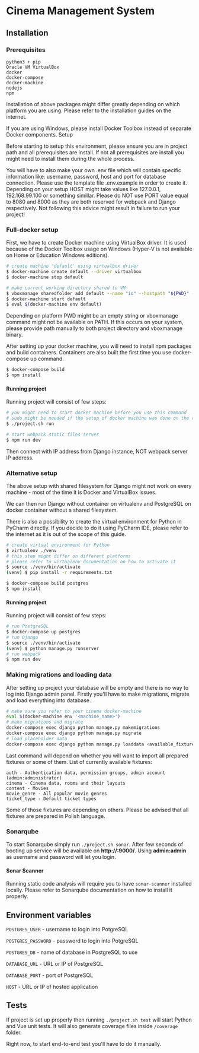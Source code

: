 # Cinema Management System

## Installation
### Prerequisites

    python3 + pip
    Oracle VM VirtualBox
    docker
    docker-compose
    docker-machine
    nodejs
    npm

Installation of above packages might differ greatly depending on which platform you are using. Please refer to the installation guides on the internet.

If you are using Windows, please install Docker Toolbox instead of separate Docker components.
Setup

Before starting to setup this environment, please ensure you are in project path and all prerequisites are install. If not all prerequisites are install you might need to install them during the whole process.

You will have to also make your own .env file which will contain specific information like: username, password, host and port for database connection. Please use the template file .env.example in order to create it. Depending on your setup HOST might take values like 127.0.0.1, 192.168.99.100 or something simillar. Please do NOT use PORT value equal to 8080 and 8000 as they are both reserved for webpack and Django respectively. Not following this advice might result in failure to run your project!
### Full-docker setup

First, we have to create Docker machine using VirtualBox driver. It is used because of the Docker Toolbox usage on Windows (Hyper-V is not available on Home or Education Windows editions).

```bash
# create machine 'default' using virtualbox driver
$ docker-machine create default --driver virtualbox
$ docker-machine stop default

# make current working directory shared to VM
$ vboxmanage sharedfolder add default --name "io" --hostpath "${PWD}" --automount
$ docker-machine start default
$ eval $(docker-machine env default)
```
Depending on platform PWD might be an empty string or vboxmanage command might not be available on PATH. If this occurs on your system, please provide path manually to both project directory and vboxmanage binary.

After setting up your docker machine, you will need to install npm packages and build containers. Containers are also built the first time you use docker-compose up command.
```bash
$ docker-compose build
$ npm install
```
#### Running project

Running project will consist of few steps:
```bash
# you might need to start docker machine before you use this command
# sudo might be needed if the setup of docker machine was done on the root
$ ./project.sh run

# start webpack static files server
$ npm run dev
```
Then connect with IP address from Django instance, NOT webpack server IP address.
### Alternative setup

The above setup with shared filesystem for Django might not work on every machine - most of the time it is Docker and VirtualBox issues.

We can then run Django without container on virtualenv and PostgreSQL on docker container without a shared filesystem.

There is also a possibility to create the virtual environment for Python in PyCharm directly. If you decide to do it using PyCharm IDE, please refer to the internet as it is out of the scope of this guide.
```bash
# create virtual environment for Python
$ virtualenv ./venv
# this step might differ on different platforms
# please refer to virtualenv documentation on how to activate it
$ source ./venv/bin/activate
(venv) $ pip install -r requirements.txt

$ docker-compose build postgres
$ npm install
```
#### Running project

Running project will consist of few steps:
```bash
# run PostgreSQL
$ docker-compose up postgres
# run Django
$ source ./venv/bin/activate
(venv) $ python manage.py runserver
# run webpack
$ npm run dev
```
### Making migrations and loading data
After setting up project your database will be empty and there is no way to log into Django admin panel.
Firstly you'll have to make migrations, migrate and load everything into database.
```bash
# make sure you refer to your cinema docker-machine
eval $(docker-machine env '<machine_name>')
# make migrations and migrate
docker-compose exec django python manage.py makemigrations
docker-compose exec django python manage.py migrate
# load placeholder data
docker-compose exec django python manage.py loaddata <available_fixtures>
```
Last command will depend on whether you will want to import all prepared fixtures or some of them.
List of currently available fixtures:
    
    auth - Authentication data, permission groups, admin account (admin:administrator)
    cinema - Cinema data, rooms and their layouts
    content - Movies
    movie_genre - All popular movie genres
    ticket_type - Default ticket types

Some of those fixtures are depending on others. Please be advised that all fixtures are prepared in Polish language.
### Sonarqube

To start Sonarqube simply run `./project.sh sonar`. After few seconds of booting up service will be available 
on **http://<your-docker-machine-ip>:9000/**. Using **admin:admin** as username and password will let you login.

#### Sonar Scanner

Running static code analysis will require you to have `sonar-scanner` installed locally. 
Please refer to Sonarqube documentation on how to install it properly.

## Environment variables

`POSTGRES_USER` - username to login into PotgreSQL

`POSTGRES_PASSWORD` - password to login into PotgreSQL

`POSTGRES_DB` - name of database in PostgreSQL to use

`DATABASE_URL` - URL or IP of PostgreSQL

`DATABASE_PORT` - port of PostgreSQL

`HOST` - URL or IP of hosted application

## Tests

If project is set up properly then running `./project.sh test` 
will start Python and Vue unit tests. It will also generate coverage files inside `/coverage` folder. 

Right now, to start end-to-end test you'll have to do it manually.